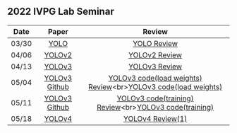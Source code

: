 ## 2022 IVPG Lab Seminar

|Date|Paper|Review|
|:--:|:--:|:--:|
|03/30|[YOLO](https://pjreddie.com/media/files/papers/yolo_1.pdf)|[YOLO Review](https://github.com/yunjeong-chang/2022_IVPGLab_PaperReview/blob/main/PaperReview/YOLO(03.30).pdf)|
|04/06|[YOLOv2](https://pjreddie.com/media/files/papers/YOLO9000.pdf)|[YOLOv2 Review](https://github.com/yunjeong-chang/2022_IVPGLab_PaperReview/blob/main/PaperReview/YOLOv2(04.06).pdf)|
|04/13|[YOLOv3](https://pjreddie.com/media/files/papers/YOLOv3.pdf)|[YOLOv3 Review](https://github.com/yunjeong-chang/2022_PaperReview/blob/main/PaperReview/YOLOv3(04.13).pdf)|
|05/04|[YOLOv3 Github](https://github.com/pythonlessons/TensorFlow-2.x-YOLOv3)|[YOLOv3 code(load weights) Review](https://github.com/yunjeong-chang/2022_PaperReview/blob/main/PaperReview/YOLOv3_code(05.04).pdf)<br>[YOLOv3 code(load weights)](https://github.com/yunjeong-chang/2022_PaperReview/blob/main/code/YOLOv3(0504).ipynb)|
|05/11|[YOLOv3 Github](https://github.com/pythonlessons/TensorFlow-2.x-YOLOv3)|[YOLOv3 code(training) Review](https://github.com/yunjeong-chang/2022_IVPG_Lab_Seminar/blob/main/PaperReview/YOLOv3_code(05.11).pdf)<br>[YOLOv3 code(training)](https://github.com/yunjeong-chang/2022_IVPG_Lab_Seminar/blob/main/code/YOLOv3_training(0511).ipynb)|
|05/18|[YOLOv4](https://arxiv.org/pdf/2004.10934.pdf)|[YOLOv4 Review(1)]()|

